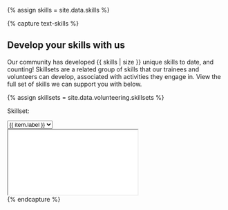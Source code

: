 {% assign skills = site.data.skills %}

{% capture text-skills %}
## Develop your skills with us

Our community has developed {{ skills | size }} unique skills to date, and counting!
Skillsets are a related group of skills that our trainees and volunteers can develop, associated with activities they engage in.
View the full set of skills we can support you with below.

{% assign skillsets = site.data.volunteering.skillsets %}
<div class="row">
<div class="col-3">
<p>Skillset:</p>
</div>
<div class="col-2">
<select onchange="handleChange2(this)">
{% for item in skillsets %}
<option value="{{ item.value | prepend: site.baseurl }}" label="{{ item.label }}">{{ item.text }}</option>
{% endfor %}
</select>
</div>
<div class="col-6">

</div>
</div>

<div class="iframe-container">
<iframe src="{{ '/skills/accessibility.html' | prepend: site.baseurl }}" title="Accessibility skillset" id="iframe-id2" class="responsive-iframe"></iframe>
</div>
{% endcapture %}